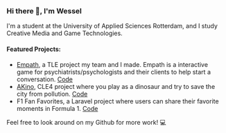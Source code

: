 ### Hi there 👋, I'm Wessel

I'm a student at the University of Applied Sciences Rotterdam, and I study Creative Media and Game Technologies. 


#### Featured Projects:
- [Empath](https://tle01.pimmothy.live/), a TLE project my team and I made. Empath is a interactive game for psychiatrists/psychologists and their clients to help start   a conversation. [Code](https://github.com/KCvandenBergh/TLE-TEAM01-HSLEIDEN)
- [AKino](https://stud.hosted.hr.nl/1036029/Programmeren/AKino/docs/), CLE4 project where you play as a dinosaur and try to save the city from pollution. [Code](https://github.com/Isissss/CLE4)
- F1 Fan Favorites, a Laravel project where users can share their favorite moments in Formula 1. [Code](https://github.com/wesselvbbb/PRG05-Formule-1)


Feel free to look around on my Github for more work! 💻


